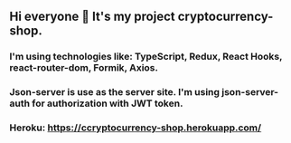 ## Hi everyone :wave: It's my project cryptocurrency-shop. 
### I'm using technologies like: TypeScript, Redux, React Hooks, react-router-dom, Formik, Axios.
### Json-server is use as the server site. I'm using json-server-auth for authorization with JWT token.
### Heroku: https://ccryptocurrency-shop.herokuapp.com/